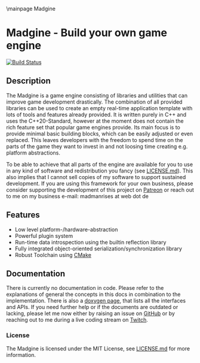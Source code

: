 \mainpage Madgine

# Madgine - Build your own game engine

[![Build Status](http://www.madman-studios.com/jenkins/buildStatus/icon?job=Madgine%2Fmaster)](http://www.madman-studios.com/jenkins/job/Madgine/job/master/)

## Description

The Madgine is a game engine consisting of libraries and utilities that can improve game development drastically. The combination of all provided libraries can be used to create an empty real-time application template with lots of tools and features already provided. It is written purely in C++ and uses the C++20-Standard, however at the moment does not contain the rich feature set that popular game engines provide. Its main focus is to provide minimal basic building blocks, which can be easily adjusted or even replaced. This leaves developers with the freedom to spend time on the parts of the game they want to invest in and not loosing time creating e.g. platform abstractions.

To be able to achieve that all parts of the engine are available for you to use in any kind of software and redistribution you fancy (see [LICENSE.md][]). This also implies that I cannot sell copies of my software to support sustained development. If you are using this framework for your own business, please consider supporting the development of this project on [Patreon][] or reach out to me on my business e-mail: madmanrises at web dot de

## Features

* Low level platform-/hardware-abstraction
* Powerful plugin system
* Run-time data introspection using the builtin reflection library
* Fully integrated object-oriented serialization/synchronization library
* Robust Toolchain using [CMake][]

## Documentation

There is currently no documentation in code. Please refer to the explanations of general the concepts in this docs in combination to the implementation. There is also a [doxygen page][Doxygen], that lists all the interfaces and APIs. If you need further help or if the documents are outdated or lacking, please let me now either by raising an issue on [GitHub][] or by reaching out to me during a live coding stream on [Twitch][].

### License

The Madgine is licensed under the MIT License, see [LICENSE.md][] for more information.

[Homepage]: http://www.madmanrises.com
[CMake]: https://www.cmake.org
[GitHub]: https://github.com/MadManRises/Madgine/issues
[Twitch]: https://www.twitch.tv/madmanrises
[Patreon]: https://www.patreon.com/madmanstudios
[Doxygen]: http://www.madmanrises.com/latest/doc/

[LICENSE.md]: ../LICENSE.md
[Getting Started]: gettingStarted.md

[Overview]: overview.md

[Generic]: generic.md

[Meta]: meta.md

[Interfaces]: interfaces.md

[Modules]: modules.md
[Plugins & Unique Components]: plugins.md
[Signals & Slots]: signalslot.md
[KeyValue]:keyvalue.md
[Workgroups & Threading]: workgroup.md
